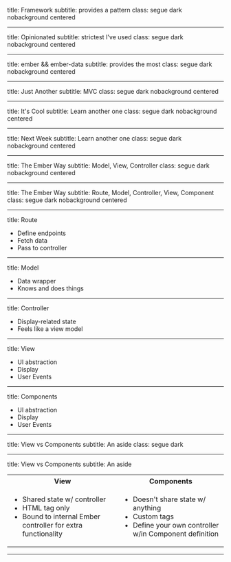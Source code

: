 title: Framework
subtitle: provides a pattern
class: segue dark nobackground centered

---

title: Opinionated
subtitle: strictest I've used
class: segue dark nobackground centered

---

title: ember && ember-data
subtitle: provides the most
class: segue dark nobackground centered

---

title: Just Another
subtitle: MVC
class: segue dark nobackground centered

---

title: It's Cool
subtitle: Learn another one
class: segue dark nobackground centered

---

title: Next Week
subtitle: Learn another one
class: segue dark nobackground centered

---

title: The Ember Way
subtitle: Model, View, Controller
class: segue dark nobackground centered

---

title: The Ember Way
subtitle: Route, Model, Controller, View, Component
class: segue dark nobackground centered

---

title: Route

- Define endpoints
- Fetch data
- Pass to controller

---

title: Model

- Data wrapper
- Knows and does things

---

title: Controller

- Display-related state
- Feels like a view model

---

title: View

- UI abstraction
- Display
- User Events

---

title: Components

- UI abstraction
- Display
- User Events

---

title: View vs Components
subtitle: An aside
class: segue dark

---

title: View vs Components
subtitle: An aside

<table>
  <tr>
    <th>View</th>
    <th>Components</th>
  </tr>
  <tr>
    <td>
      <ul>
        <li>Shared state w/ controller</li>
        <li>HTML tag only</li>
        <li>Bound to internal Ember controller for extra functionality</li>
      </ul>
    </td>
    <td>
      <ul>
        <li>Doesn't share state w/ anything</li>
        <li>Custom tags</li>
        <li>Define your own controller w/in Component definition</li>
      </ul>
    </td>
  </tr>
</table>

---



